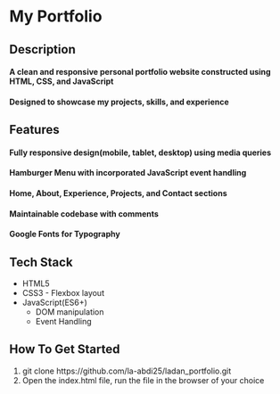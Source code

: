# My Portfolio
<h2>Description</h2>
<h4>A clean and responsive personal portfolio website constructed using HTML, CSS, and JavaScript</h4>
<h4>Designed to showcase my projects, skills, and experience</h4>

<h2>Features</h2>
<h4>Fully responsive design(mobile, tablet, desktop) using media queries</h4>
<h4>Hamburger Menu with incorporated JavaScript event handling</h4>
<h4>Home, About, Experience, Projects, and Contact sections</h4>
<h4>Maintainable codebase with comments</h4>
<h4>Google Fonts for Typography</h4>


<h2>Tech Stack</h2>
<ul>
  <li>HTML5</li>
    <li>CSS3 - Flexbox layout</li>
    <li>JavaScript(ES6+)
      <ul>
        <li>DOM manipulation</li>
        <li>Event Handling</li>
      </ul>
    </li>
</ul>
  
<h2>How To Get Started</h2>
<ol>
  <li>git clone https://github.com/la-abdi25/ladan_portfolio.git</li>
  <li>Open the index.html file, run the file in the browser of your choice</li>
</ol>

